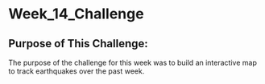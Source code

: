 # Week_14_Challenge

## Purpose of This Challenge:
The purpose of the challenge for this week was to build an interactive map to track earthquakes over the past week. 
